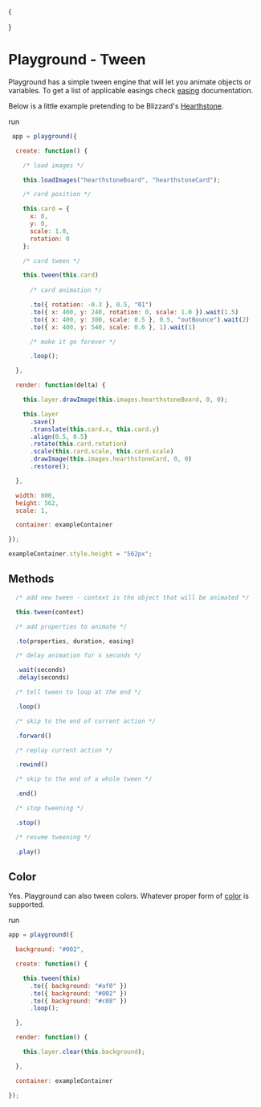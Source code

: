 {


}

# Playground - Tween

Playground has a simple tween engine that will let you animate objects or variables. To get a list of applicable easings check [easing](<?=cms::url("playground-ease")?>) documentation.

Below is a little example pretending to be Blizzard's [Hearthstone](http://eu.battle.net/hearthstone/).

run
```javascript
 app = playground({ 

  create: function() {

    /* load images */

    this.loadImages("hearthstoneBoard", "hearthstoneCard");

    /* card position */

    this.card = { 
      x: 0, 
      y: 0, 
      scale: 1.0,
      rotation: 0
    };

    /* card tween */

    this.tween(this.card)
      
      /* card animation */

      .to({ rotation: -0.3 }, 0.5, "01")
      .to({ x: 400, y: 240, rotation: 0, scale: 1.0 }).wait(1.5)
      .to({ x: 400, y: 300, scale: 0.5 }, 0.5, "outBounce").wait(2)
      .to({ x: 400, y: 540, scale: 0.6 }, 1).wait(1)

      /* make it go forever */

      .loop();

  },

  render: function(delta) {

    this.layer.drawImage(this.images.hearthstoneBoard, 0, 0);

    this.layer
      .save()
      .translate(this.card.x, this.card.y)
      .align(0.5, 0.5)
      .rotate(this.card.rotation)
      .scale(this.card.scale, this.card.scale)
      .drawImage(this.images.hearthstoneCard, 0, 0)
      .restore();

  },

  width: 800,
  height: 562,
  scale: 1,

  container: exampleContainer

});

exampleContainer.style.height = "562px";

```

## Methods

```javascript
  /* add new tween - context is the object that will be animated */

  this.tween(context)

  /* add properties to animate */

  .to(properties, duration, easing)

  /* delay animation for x seconds */

  .wait(seconds)
  .delay(seconds)

  /* tell tween to loop at the end */

  .loop()

  /* skip to the end of current action */

  .forward()

  /* replay current action */

  .rewind()

  /* skip to the end of a whole tween */

  .end()

  /* stop tweening */

  .stop()

  /* resume tweening */

  .play()


```

## Color

Yes. Playground can also tween colors. Whatever proper form of [color](<?=cms::url("color");?>) is supported.

run
```javascript
app = playground({ 

  background: "#002",

  create: function() {

    this.tween(this)
      .to({ background: "#af0" })
      .to({ background: "#002" })
      .to({ background: "#c08" })
      .loop();

  },

  render: function() {

    this.layer.clear(this.background);

  },

  container: exampleContainer

});

```
